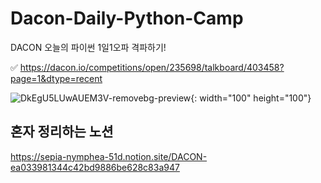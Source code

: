 # Dacon-Daily-Python-Camp
DACON 오늘의 파이썬 1일1오파 격파하기!

✅ https://dacon.io/competitions/open/235698/talkboard/403458?page=1&dtype=recent



![DkEgU5LUwAUEM3V-removebg-preview](https://user-images.githubusercontent.com/93955242/194445979-cbda06b1-956b-4308-9e53-94582028c473.png){: width="100" height="100"}
## 혼자 정리하는 노션
https://sepia-nymphea-51d.notion.site/DACON-ea033981344c42bd9886be628c83a947
